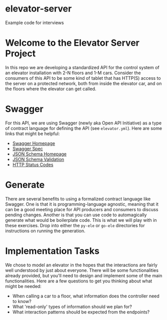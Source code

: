 # elevator-server
Example code for interviews

# Welcome to the Elevator Server Project
In this repo we are developing a standardized API for the control system of an
elevator installation with 2-N floors and 1-M cars. Consider the consumers
of this API to be some kind of tablet that has HTTP(S) access to the server
on a protected network, both from inside the elevator car, and
on the floors where the elevator can get called.

# Swagger
For this API, we are using Swagger (newly aka Open API Initiative) as a type
of contract language for defining the API (see `elevator.yml`). Here are some
links that might be helpful:
* [Swagger Homepage](http://swagger.io/)
* [Swagger Spec](http://swagger.io/specification/)
* [JSON Schema Homepage](http://json-schema.org/)
* [JSON Schema Validation](http://json-schema.org/latest/json-schema-validation.html)
* [HTTP Status Codes](https://www.w3.org/Protocols/rfc2616/rfc2616-sec10.html)

# Generate
There are several benefits to using a formalized contract language like Swagger.
One is that it is programming-language agnostic, meaning that it can be a good
meeting place for API producers and consumers to discuss pending changes.
Another is that you can use code to automagically generate what would be
boilerplate code. This is what we will play with in these exercises. Drop into
either the `py-ele` or `go-ele` directories for instructions on running the
generation.

# Implementation Tasks
We chose to model an elevator in the hopes that the interactions are fairly well
understood by just about everyone. There will be some functionalities already
provided, but you'll need to design and implement some of the main functionalities.
Here are a few questions to get you thinking about what might be needed:
* When calling a car to a floor, what information does the controller need to know?
* What 'read-only' types of information should we plan for?
* What interaction patterns should be expected from the endpoints?

